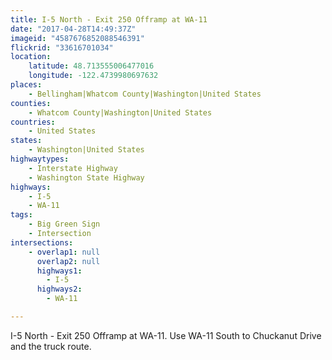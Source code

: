 ```yaml
---
title: I-5 North - Exit 250 Offramp at WA-11
date: "2017-04-28T14:49:37Z"
imageid: "4587676852088546391"
flickrid: "33616701034"
location:
    latitude: 48.713555006477016
    longitude: -122.4739980697632
places:
    - Bellingham|Whatcom County|Washington|United States
counties:
    - Whatcom County|Washington|United States
countries:
    - United States
states:
    - Washington|United States
highwaytypes:
    - Interstate Highway
    - Washington State Highway
highways:
    - I-5
    - WA-11
tags:
    - Big Green Sign
    - Intersection
intersections:
    - overlap1: null
      overlap2: null
      highways1:
        - I-5
      highways2:
        - WA-11

---
```

I-5 North - Exit 250 Offramp at WA-11.  Use WA-11 South to Chuckanut Drive and the truck route.